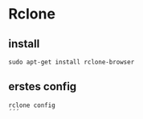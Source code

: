 # Rclone

## install
```
sudo apt-get install rclone-browser
```

## erstes config
```
rclone config
´´´
